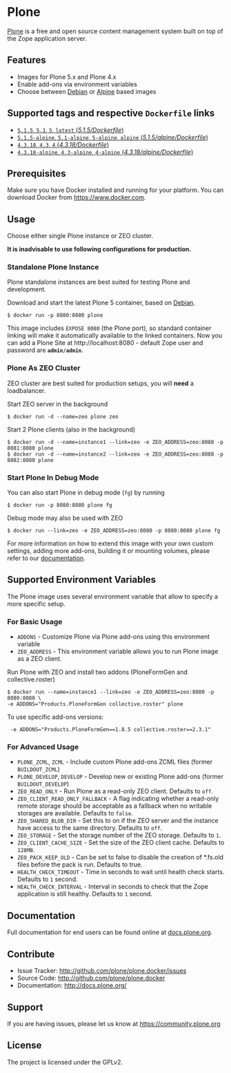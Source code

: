 # Plone

[Plone](https://plone.org) is a free and open source content management system built on top of the Zope application server.


## Features

- Images for Plone 5.x and Plone 4.x
- Enable add-ons via environment variables
- Choose between [Debian](https://www.debian.org/) or [Alpine](http://www.alpinelinux.org/) based images


## Supported tags and respective `Dockerfile` links

- [`5.1.5`, `5.1`, `5`, `latest` (*5.1.5/Dockerfile*)](https://github.com/plone/plone.docker/blob/master/5.1/5.1.5/debian/Dockerfile)
- [`5.1.5-alpine`, `5.1-alpine`, `5-alpine`, `alpine` (*5.1.5/alpine/Dockerfile*)](https://github.com/plone/plone.docker/blob/master/5.1/5.1.5/alpine/Dockerfile)
- [`4.3.18`, `4.3`, `4` (*4.3.18/Dockerfile*)](https://github.com/plone/plone.docker/blob/master/4.3/4.3.18/debian/Dockerfile)
- [`4.3.18-alpine`, `4.3-alpine`, `4-alpine` (*4.3.18/alpine/Dockerfile*)](https://github.com/plone/plone.docker/blob/master/4.3/4.3.18/alpine/Dockerfile)


## Prerequisites

Make sure you have Docker installed and running for your platform. You can download Docker from https://www.docker.com.


## Usage

Choose either single Plone instance or ZEO cluster.

**It is inadvisable to use following configurations for production.**


### Standalone Plone Instance

Plone standalone instances are best suited for testing Plone and development.

Download and start the latest Plone 5 container, based on [Debian](https://www.debian.org/).

```console
$ docker run -p 8080:8080 plone
```

This image includes `EXPOSE 8080` (the Plone port), so standard container linking will make it automatically available to the linked containers. Now you can add a Plone Site at http://localhost:8080 - default Zope user and password are **`admin/admin`**.


### Plone As ZEO Cluster

ZEO cluster are best suited for production setups, you will **need** a loadbalancer.

Start ZEO server in the background

```console
$ docker run -d --name=zeo plone zeo
```

Start 2 Plone clients (also in the background)

```console
$ docker run -d --name=instance1 --link=zeo -e ZEO_ADDRESS=zeo:8080 -p 8081:8080 plone
$ docker run -d --name=instance2 --link=zeo -e ZEO_ADDRESS=zeo:8080 -p 8082:8080 plone
```

### Start Plone In Debug Mode

You can also start Plone in debug mode (`fg`) by running

```console
$ docker run -p 8080:8080 plone fg
```

Debug mode may also be used with ZEO

```console
$ docker run --link=zeo -e ZEO_ADDRESS=zeo:8080 -p 8080:8080 plone fg
```

For more information on how to extend this image with your own custom settings, adding more add-ons, building it or mounting volumes, please refer to our [documentation](https://docs.plone.org/manage/docker/docs/index.html).


## Supported Environment Variables

The Plone image uses several environment variable that allow to specify a more specific setup.

### For Basic Usage

* `ADDONS` - Customize Plone via Plone add-ons using this environment variable
* `ZEO_ADDRESS` - This environment variable allows you to run Plone image as a ZEO client.

Run Plone with ZEO and install two addons (PloneFormGen and collective.roster)

```console
$ docker run --name=instance1 --link=zeo -e ZEO_ADDRESS=zeo:8080 -p 8080:8080 \
-e ADDONS="Products.PloneFormGen collective.roster" plone
```

To use specific add-ons versions:

```console
 -e ADDONS="Products.PloneFormGen==1.8.5 collective.roster==2.3.1"
```

### For Advanced Usage

* `PLONE_ZCML`, `ZCML` - Include custom Plone add-ons ZCML files (former `BUILDOUT_ZCML`)
* `PLONE_DEVELOP`, `DEVELOP` - Develop new or existing Plone add-ons (former `BUILDOUT_DEVELOP`)
* `ZEO_READ_ONLY` - Run Plone as a read-only ZEO client. Defaults to `off`.
* `ZEO_CLIENT_READ_ONLY_FALLBACK` - A flag indicating whether a read-only remote storage should be acceptable as a fallback when no writable storages are available. Defaults to `false`.
* `ZEO_SHARED_BLOB_DIR` - Set this to on if the ZEO server and the instance have access to the same directory. Defaults to `off`.
* `ZEO_STORAGE` - Set the storage number of the ZEO storage. Defaults to `1`.
* `ZEO_CLIENT_CACHE_SIZE` - Set the size of the ZEO client cache. Defaults to `128MB`.
* `ZEO_PACK_KEEP_OLD` - Can be set to false to disable the creation of *.fs.old files before the pack is run. Defaults to true.
* `HEALTH_CHECK_TIMEOUT` - Time in seconds to wait until health check starts. Defaults to `1` second.
* `HEALTH_CHECK_INTERVAL` - Interval in seconds to check that the Zope application is still healthy. Defaults to `1` second.


## Documentation

Full documentation for end users can be found online at [docs.plone.org](https://docs.plone.org/manage/docker/docs/index.html).


## Contribute


- Issue Tracker: http://github.com/plone/plone.docker/issues
- Source Code: http://github.com/plone/plone.docker
- Documentation: http://docs.plone.org/


## Support


If you are having issues, please let us know at https://community.plone.org


## License

The project is licensed under the GPLv2.
